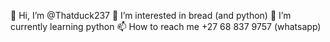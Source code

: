 👋 Hi, I’m @Thatduck237
👀 I’m interested in bread (and python)
🌱 I’m currently learning python
📫 How to reach me +27 68 837 9757 (whatsapp)
